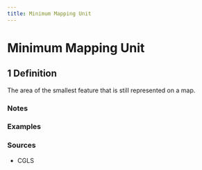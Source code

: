 ```yaml
---
title: Minimum Mapping Unit
---
```


# Minimum Mapping Unit

## 1 Definition

The area of the smallest feature that is still represented on a map.

### Notes 

### Examples 

### Sources
- CGLS 